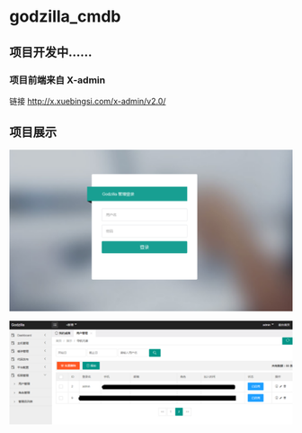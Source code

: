 # godzilla_cmdb
## 项目开发中……

### 项目前端来自 X-admin
   链接 http://x.xuebingsi.com/x-admin/v2.0/


## 项目展示
![godzilla_cmdb](https://raw.githubusercontent.com/YasinL/godzilla_cmdb/master/readme/%E7%99%BB%E5%BD%95.png "godzilla_cmdb")



![godzilla_cmdb](https://raw.githubusercontent.com/YasinL/godzilla_cmdb/master/readme/%E5%B1%95%E7%A4%BA1.png "godzilla_cmdb")

